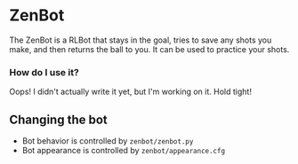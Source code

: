 # ZenBot
The ZenBot is a RLBot that stays in the goal, tries to save any shots you make, and then returns the ball to you. It can be used to practice your shots.

### How do I use it?

Oops! I didn't actually write it yet, but I'm working on it. Hold tight!

## Changing the bot

- Bot behavior is controlled by `zenbot/zenbot.py`
- Bot appearance is controlled by `zenbot/appearance.cfg`

